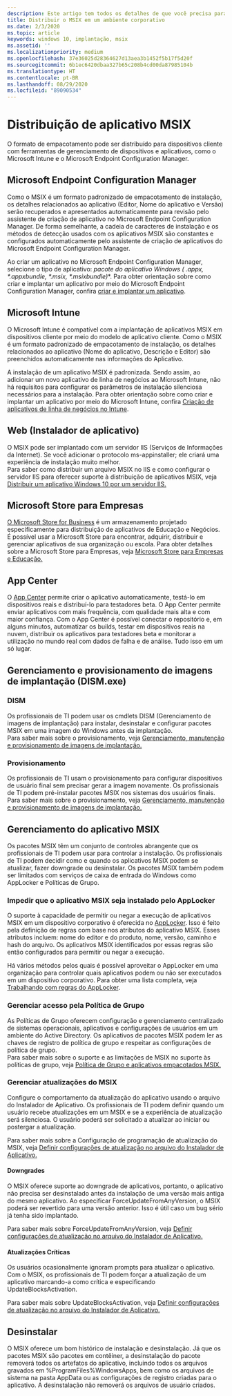 ```yaml
---
description: Este artigo tem todos os detalhes de que você precisa para gerenciar a implantação de aplicativos MSIX em um ambiente empresarial.  Este artigo destina-se a profissionais de TI e corporativos.
title: Distribuir o MSIX em um ambiente corporativo
ms.date: 2/3/2020
ms.topic: article
keywords: windows 10, implantação, msix
ms.assetid: ''
ms.localizationpriority: medium
ms.openlocfilehash: 37e36025d28364627d13aea3b1452f5b17f5d20f
ms.sourcegitcommit: 6b1ec6420dbaa327b65c208b4cd00da87985104b
ms.translationtype: HT
ms.contentlocale: pt-BR
ms.lasthandoff: 08/29/2020
ms.locfileid: "89090534"
---
```

#   <a name="msix-app-distribution"></a>Distribuição de aplicativo MSIX
O formato de empacotamento pode ser distribuído para dispositivos cliente com ferramentas de gerenciamento de dispositivos e aplicativos, como o Microsoft Intune e o Microsoft Endpoint Configuration Manager. 

##  <a name="microsoft-endpoint-configuration-manager"></a>Microsoft Endpoint Configuration Manager 

Como o MSIX é um formato padronizado de empacotamento de instalação, os detalhes relacionados ao aplicativo (Editor, Nome do aplicativo e Versão) serão recuperados e apresentados automaticamente para revisão pelo assistente de criação de aplicativo no Microsoft Endpoint Configuration Manager. De forma semelhante, a cadeia de caracteres de instalação e os métodos de detecção usados com os aplicativos MSIX são constantes e configurados automaticamente pelo assistente de criação de aplicativos do Microsoft Endpoint Configuration Manager.

Ao criar um aplicativo no Microsoft Endpoint Configuration Manager, selecione o tipo de aplicativo: **pacote do aplicativo Windows (* .appx, *.appxbundle, *.msix, *.msixbundle)**. Para obter orientação sobre como criar e implantar um aplicativo por meio do Microsoft Endpoint Configuration Manager, confira [criar e implantar um aplicativo](/configmgr/apps/get-started/create-and-deploy-an-application).

## <a name="microsoft-intune"></a>Microsoft Intune

O Microsoft Intune é compatível com a implantação de aplicativos MSIX em dispositivos cliente por meio do modelo de aplicativo cliente. Como o MSIX é um formato padronizado de empacotamento de instalação, os detalhes relacionados ao aplicativo (Nome do aplicativo, Descrição e Editor) são preenchidos automaticamente nas informações do Aplicativo.

A instalação de um aplicativo MSIX é padronizada. Sendo assim, ao adicionar um novo aplicativo de linha de negócios ao Microsoft Intune, não há requisitos para configurar os parâmetros de instalação silenciosa necessários para a instalação. Para obter orientação sobre como criar e implantar um aplicativo por meio do Microsoft Intune, confira [Criação de aplicativos de linha de negócios no Intune](/mem/intune/apps/lob-apps-windows).

## <a name="web-app-installer"></a>Web (Instalador de aplicativo)

O MSIX pode ser implantado com um servidor IIS (Serviços de Informações da Internet).  Se você adicionar o protocolo ms-appinstaller; ele criará uma experiência de instalação muito melhor.  
Para saber como distribuir um arquivo MSIX no IIS e como configurar o servidor IIS para oferecer suporte à distribuição de aplicativos MSIX, veja [Distribuir um aplicativo Windows 10 por um servidor IIS.](../app-installer/web-install-iis.md)

## <a name="microsoft-store-for-business"></a>Microsoft Store para Empresas

[O Microsoft Store for Business](https://businessstore.microsoft.com/store) é um armazenamento projetado especificamente para distribuição de aplicativos de Educação e Negócios. É possível usar a Microsoft Store para encontrar, adquirir, distribuir e gerenciar aplicativos de sua organização ou escola.  Para obter detalhes sobre a Microsoft Store para Empresas, veja [Microsoft Store para Empresas e Educação.](/microsoft-store/)

## <a name="app-center"></a>App Center

O [App Center](https://appcenter.ms/) permite criar o aplicativo automaticamente, testá-lo em dispositivos reais e distribuí-lo para testadores beta.  O App Center permite enviar aplicativos com mais frequência, com qualidade mais alta e com maior confiança.  Com o App Center é possível conectar o repositório e, em alguns minutos, automatizar os builds, testar em dispositivos reais na nuvem, distribuir os aplicativos para testadores beta e monitorar a utilização no mundo real com dados de falha e de análise. Tudo isso em um só lugar.

## <a name="deployment-image-servicing-and-management-dismexe-and-provisioning"></a>Gerenciamento e provisionamento de imagens de implantação (DISM.exe)

### <a name="dism"></a>DISM
Os profissionais de TI podem usar os cmdlets DISM (Gerenciamento de imagens de implantação) para instalar, desinstalar e configurar pacotes MSIX em uma imagem do Windows antes da implantação.  
Para saber mais sobre o provisionamento, veja [Gerenciamento, manutenção e provisionamento de imagens de implantação.](deploy-preinstalled-apps.md)

### <a name="provisioning"></a>Provisionamento
Os profissionais de TI usam o provisionamento para configurar dispositivos de usuário final sem precisar gerar a imagem novamente.  Os profissionais de TI podem pré-instalar pacotes MSIX nos sistemas dos usuários finais.
Para saber mais sobre o provisionamento, veja [Gerenciamento, manutenção e provisionamento de imagens de implantação.](deploy-preinstalled-apps.md)

## <a name="managing-your-msix-app"></a>Gerenciamento do aplicativo MSIX

Os pacotes MSIX têm um conjunto de controles abrangente que os profissionais de TI podem usar para controlar a instalação.  Os profissionais de TI podem decidir como e quando os aplicativos MSIX podem se atualizar, fazer downgrade ou desinstalar.  Os pacotes MSIX também podem ser limitados com serviços de caixa de entrada do Windows como AppLocker e Políticas de Grupo. 

### <a name="prevent-msix-app-installs-through-applocker"></a>Impedir que o aplicativo MSIX seja instalado pelo AppLocker

O suporte à capacidade de permitir ou negar a execução de aplicativos MSIX em um dispositivo corporativo é oferecida no [AppLocker](/windows/security/threat-protection/windows-defender-application-control/applocker/applocker-overview). Isso é feito pela definição de regras com base nos atributos do aplicativo MSIX. Esses atributos incluem: nome do editor e do produto, nome, versão, caminho e hash do arquivo. Os aplicativos MSIX identificados por essas regras são então configurados para permitir ou negar a execução.

Há vários métodos pelos quais é possível aproveitar o AppLocker em uma organização para controlar quais aplicativos podem ou não ser executados em um dispositivo corporativo. Para obter uma lista completa, veja [Trabalhando com regras do AppLocker](/windows/security/threat-protection/windows-defender-application-control/applocker/working-with-applocker-rules).

### <a name="manage-access-through-group-policy"></a>Gerenciar acesso pela Política de Grupo

As Políticas de Grupo oferecem configuração e gerenciamento centralizado de sistemas operacionais, aplicativos e configurações de usuários em um ambiente do Active Directory. Os aplicativos de pacotes MSIX podem ler as chaves de registro de política de grupo e respeitar as configurações de política de grupo.  
Para saber mais sobre o suporte e as limitações de MSIX no suporte às políticas de grupo, veja [Política de Grupo e aplicativos empacotados MSIX.](https://review.docs.microsoft.com/windows/msix/group-policy-msix)

### <a name="manage-msix-updates"></a>Gerenciar atualizações do MSIX

Configure o comportamento da atualização do aplicativo usando o arquivo do Instalador de Aplicativo.  Os profissionais de TI podem definir quando um usuário recebe atualizações em um MSIX e se a experiência de atualização será silenciosa.  O usuário poderá ser solicitado a atualizar ao iniciar ou postergar a atualização.    

Para saber mais sobre a Configuração de programação de atualização do MSIX, veja [Definir configurações de atualização no arquivo do Instalador de Aplicativo.](../app-installer/update-settings.md)

#### <a name="downgrades"></a>Downgrades

O MSIX oferece suporte ao downgrade de aplicativos, portanto, o aplicativo não precisa ser desinstalado antes da instalação de uma versão mais antiga do mesmo aplicativo. Ao especificar ForceUpdateFromAnyVersion, o MSIX poderá ser revertido para uma versão anterior. Isso é útil caso um bug sério já tenha sido implantado.  

Para saber mais sobre ForceUpdateFromAnyVersion, veja [Definir configurações de atualização no arquivo do Instalador de Aplicativo.](../app-installer/update-settings.md)

#### <a name="critical-updates"></a>Atualizações Críticas

Os usuários ocasionalmente ignoram prompts para atualizar o aplicativo.  Com o MSIX, os profissionais de TI podem forçar a atualização de um aplicativo marcando-a como crítica e especificando UpdateBlocksActivation.

Para saber mais sobre UpdateBlocksActivation, veja [Definir configurações de atualização no arquivo do Instalador de Aplicativo.](../app-installer/update-settings.md)

## <a name="uninstall"></a>Desinstalar

O MSIX oferece um bom histórico de instalação e desinstalação.  Já que os pacotes MSIX são pacotes em contêiner, a desinstalação do pacote removerá todos os artefatos do aplicativo, incluindo todos os arquivos gravados em %ProgramFiles%WindowsApps, bem como os arquivos de sistema na pasta AppData ou as configurações de registro criadas para o aplicativo.  A desinstalação não removerá os arquivos de usuário criados.
